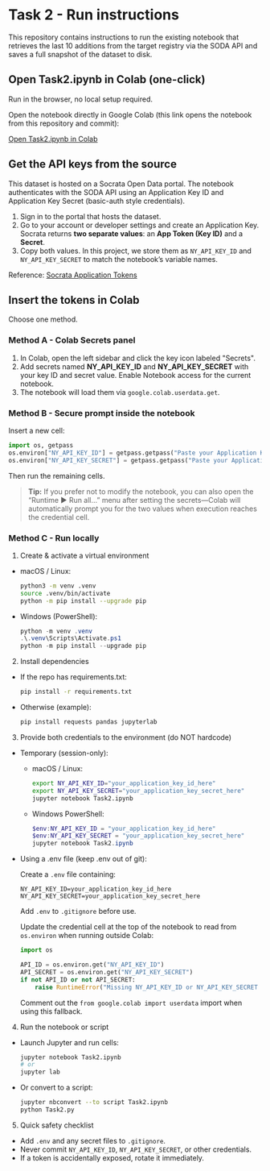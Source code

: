 # Task 2 - Run instructions

This repository contains instructions to run the existing notebook that retrieves the last 10 additions from the target registry via the SODA API and saves a full snapshot of the dataset to disk.

## Open Task2.ipynb in Colab (one-click)

Run in the browser, no local setup required.

Open the notebook directly in Google Colab (this link opens the notebook from this repository and commit):

[Open Task2.ipynb in Colab](https://colab.research.google.com/github/CargoCultScientist/ny-opendata/blob/93c2d69e8453c19756dcb8a4229acb5e5c9d34e0/Task2.ipynb)

## Get the API keys from the source

This dataset is hosted on a Socrata Open Data portal. The notebook authenticates with the SODA API using an Application Key ID and Application Key Secret (basic-auth style credentials).

1. Sign in to the portal that hosts the dataset.
2. Go to your account or developer settings and create an Application Key. Socrata returns **two separate values**: an **App Token (Key ID)** and a **Secret**.
3. Copy both values. In this project, we store them as `NY_API_KEY_ID` and `NY_API_KEY_SECRET` to match the notebook’s variable names.

Reference: [Socrata Application Tokens](https://dev.socrata.com/docs/app-tokens.html)

## Insert the tokens in Colab

Choose one method.

### Method A - Colab Secrets panel

1. In Colab, open the left sidebar and click the key icon labeled "Secrets".  
2. Add secrets named **NY_API_KEY_ID** and **NY_API_KEY_SECRET** with your key ID and secret value. Enable Notebook access for the current notebook.
3. The notebook will load them via `google.colab.userdata.get`.

### Method B - Secure prompt inside the notebook

Insert a new cell:

```python
import os, getpass
os.environ["NY_API_KEY_ID"] = getpass.getpass("Paste your Application Key ID: ")
os.environ["NY_API_KEY_SECRET"] = getpass.getpass("Paste your Application Key Secret: ")
```

Then run the remaining cells.

> **Tip:** If you prefer not to modify the notebook, you can also open the “Runtime ▶ Run all…” menu after setting the secrets—Colab will automatically prompt you for the two values when execution reaches the credential cell.

### Method C - Run locally

1. Create & activate a virtual environment

- macOS / Linux:
  ```bash
  python3 -m venv .venv
  source .venv/bin/activate
  python -m pip install --upgrade pip
  ```

- Windows (PowerShell):
  ```powershell
  python -m venv .venv
  .\.venv\Scripts\Activate.ps1
  python -m pip install --upgrade pip
  ```

2. Install dependencies

- If the repo has requirements.txt:
  ```bash
  pip install -r requirements.txt
  ```

- Otherwise (example):
  ```bash
  pip install requests pandas jupyterlab
  ```

3. Provide both credentials to the environment (do NOT hardcode)

- Temporary (session-only):

  - macOS / Linux:
    ```bash
    export NY_API_KEY_ID="your_application_key_id_here"
    export NY_API_KEY_SECRET="your_application_key_secret_here"
    jupyter notebook Task2.ipynb
    ```

  - Windows PowerShell:
    ```powershell
    $env:NY_API_KEY_ID = "your_application_key_id_here"
    $env:NY_API_KEY_SECRET = "your_application_key_secret_here"
    jupyter notebook Task2.ipynb
    ```

- Using a .env file (keep .env out of git):

  Create a `.env` file containing:
  ```
  NY_API_KEY_ID=your_application_key_id_here
  NY_API_KEY_SECRET=your_application_key_secret_here
  ```
  Add `.env` to `.gitignore` before use.

   Update the credential cell at the top of the notebook to read from `os.environ` when running outside Colab:

   ```python
   import os

   API_ID = os.environ.get("NY_API_KEY_ID")
   API_SECRET = os.environ.get("NY_API_KEY_SECRET")
   if not API_ID or not API_SECRET:
       raise RuntimeError("Missing NY_API_KEY_ID or NY_API_KEY_SECRET environment variables")
   ```

   Comment out the `from google.colab import userdata` import when using this fallback.

4. Run the notebook or script

- Launch Jupyter and run cells:
  ```bash
  jupyter notebook Task2.ipynb
  # or
  jupyter lab
  ```

- Or convert to a script:
  ```bash
  jupyter nbconvert --to script Task2.ipynb
  python Task2.py
  ```

5. Quick safety checklist

- Add `.env` and any secret files to `.gitignore`.  
- Never commit `NY_API_KEY_ID`, `NY_API_KEY_SECRET`, or other credentials.
- If a token is accidentally exposed, rotate it immediately.
